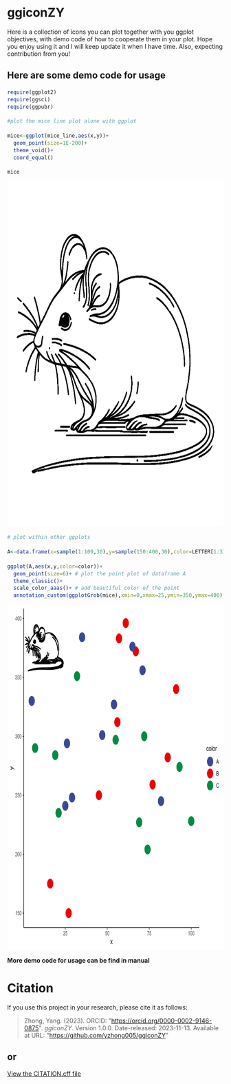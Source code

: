 # ggiconZY
Here is a collection of icons you can plot together with you ggplot objectives, with demo code of how to cooperate them in your plot. Hope you enjoy using it and I will keep update it when I have time. Also, expecting contribution from you!


## Here are some demo code for usage
```R
require(ggplot2)
require(ggsci) 
require(ggpubr)

#plot the mice line plot alone with ggplot

mice<-ggplot(mice_line,aes(x,y))+
  geom_point(size=1E-200)+
  theme_void()+
  coord_equal()

mice
```
<p align="center">
<img src="https://github.com/yzhong005/ggiconZY/blob/main/User%20manual/demo_mice.png" width="800" height="800" />
</p>

```R
# plot within other ggplots

A<-data.frame(x=sample(1:100,30),y=sample(150:400,30),color=LETTER[1:3]) # generate a demo dataframe

ggplot(A,aes(x,y,color=color))+
  geom_point(size=6)+ # plot the point plot of dataframe A
  theme_classic()+
  scale_color_aaas()+ # add beautiful color of the point
  annotation_custom(ggplotGrob(mice),xmin=0,xmax=25,ymin=350,ymax=400) # add the mice plot to the left up conner of the plot, you can change the position of mice plot with xmin, xmax, ymin, and ymax. 
```
<p align="center">
<img src="https://github.com/yzhong005/ggiconZY/blob/main/User%20manual/demo_point_mice.png" width="800" height="800" />
</p>

**More demo code for usage can be find in manual**
# Citation
If you use this project in your research, please cite it as follows:

>Zhong, Yang. (2023). ORCID: "https://orcid.org/0000-0002-9146-0875". *ggiconZY*. Version 1.0.0. Date-released: 2023-11-13. Available at URL: "https://github.com/yzhong005/ggiconZY"
## or
[View the CITATION.cff file](./CITATION.cff)

